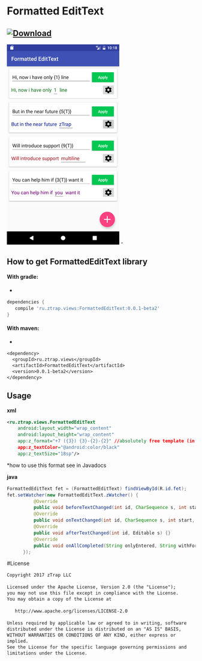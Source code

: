 # Formatted EditText
[ ![Download](https://api.bintray.com/packages/ztrap-llc/maven/FormattedEditText/images/download.svg?version=0.0.1-beta2) ](https://bintray.com/ztrap-llc/maven/FormattedEditText/0.0.1-beta2/link)
-
<img src="/art/Screenshot_1.png" width="300">
-

## How to get FormattedEditText library 
#### With gradle:
-
```gradle
dependencies {
   compile 'ru.ztrap.views:FormattedEditText:0.0.1-beta2'
}
```

#### With maven:
-
```maven
<dependency>
  <groupId>ru.ztrap.views</groupId>
  <artifactId>FormattedEditText</artifactId>
  <version>0.0.1-beta2</version>
</dependency>
```
## Usage
**xml**
```xml
<ru.ztrap.views.FormattedEditText
    android:layout_width="wrap_content"
    android:layout_height="wrap_content"
    app:z_format="+7 ({3}) {3}-{2}-{2}" //absolutely free template (in single-line)*
    app:z_textColor="@android:color/black"
    app:z_textSize="18sp"/>
```
*how to use this format see in Javadocs

**java**
```java
FormattedEditText fet = (FormattedEditText) findViewById(R.id.fet);
fet.setWatcher(new FormattedEditText.zWatcher() {
          @Override
          public void beforeTextChanged(int id, CharSequence s, int start, int count, int after) {}
          @Override
          public void onTextChanged(int id, CharSequence s, int start, int before, int count) {}
          @Override
          public void afterTextChanged(int id, Editable s) {}
          @Override
          public void onAllCompleted(String onlyEntered, String withFormat) {}
      });
```

#License

    Copyright 2017 zTrap LLC

    Licensed under the Apache License, Version 2.0 (the "License");
    you may not use this file except in compliance with the License.
    You may obtain a copy of the License at

       http://www.apache.org/licenses/LICENSE-2.0

    Unless required by applicable law or agreed to in writing, software
    distributed under the License is distributed on an "AS IS" BASIS,
    WITHOUT WARRANTIES OR CONDITIONS OF ANY KIND, either express or implied.
    See the License for the specific language governing permissions and
    limitations under the License.
    
